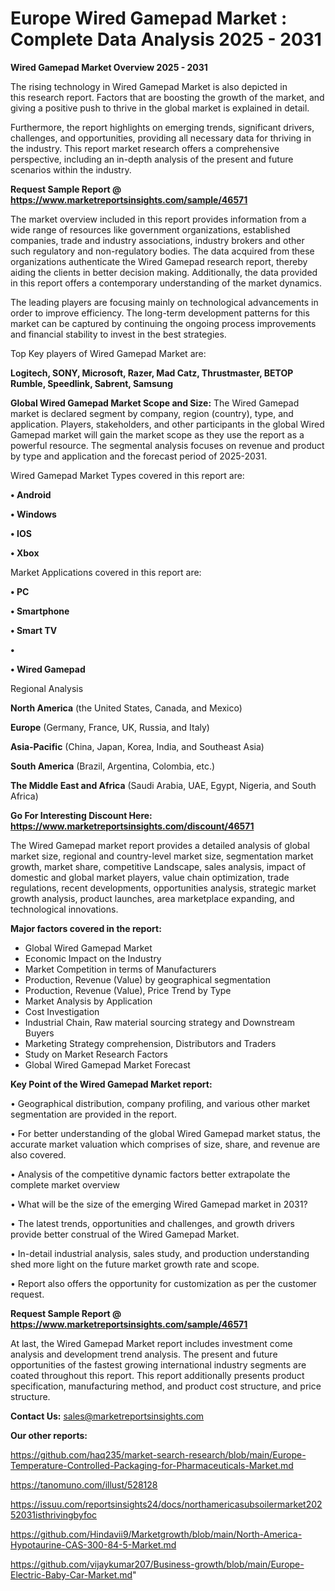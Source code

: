 # Europe Wired Gamepad Market : Complete Data Analysis 2025 - 2031

<Strong> Wired Gamepad Market Overview 2025 - 2031</strong>

The rising technology in Wired Gamepad Market is also depicted in this research report. Factors that are boosting the growth of the market, and giving a positive push to thrive in the global market is explained in detail.

Furthermore, the report highlights on emerging trends, significant drivers, challenges, and opportunities, providing all necessary data for thriving in the industry. This report market research offers a comprehensive perspective, including an in-depth analysis of the present and future scenarios within the industry.

<strong>Request Sample Report @ <a href=https://www.marketreportsinsights.com/sample/46571>https://www.marketreportsinsights.com/sample/46571</a></strong>

The market overview included in this report provides information from a wide range of resources like government organizations, established companies, trade and industry associations, industry brokers and other such regulatory and non-regulatory bodies. The data acquired from these organizations authenticate the Wired Gamepad research report, thereby aiding the clients in better decision making. Additionally, the data provided in this report offers a contemporary understanding of the market dynamics.

The leading players are focusing mainly on technological advancements in order to improve efficiency. The long-term development patterns for this market can be captured by continuing the ongoing process improvements and financial stability to invest in the best strategies.

Top Key players of Wired Gamepad Market are:

<strong>Logitech, SONY, Microsoft, Razer, Mad Catz, Thrustmaster, BETOP Rumble, Speedlink, Sabrent, Samsung</strong>

<strong><b>Global Wired Gamepad Market Scope and Size:</b></strong>
The Wired Gamepad market is declared segment by company, region (country), type, and application. Players, stakeholders, and other participants in the global Wired Gamepad market will gain the market scope as they use the report as a powerful resource. The segmental analysis focuses on revenue and product by type and application and the forecast period of 2025-2031.

Wired Gamepad Market Types covered in this report are:

<strong>•  Android

•  Windows

•  IOS

•  Xbox</strong>

Market Applications covered in this report are:

<strong>•  PC

•  Smartphone

•  Smart TV

•  

•  Wired Gamepad</strong> 

Regional Analysis

<strong>North America</strong> (the United States, Canada, and Mexico)

<strong>Europe</strong> (Germany, France, UK, Russia, and Italy)

<strong>Asia-Pacific</strong> (China, Japan, Korea, India, and Southeast Asia)

<strong>South America</strong> (Brazil, Argentina, Colombia, etc.)

<strong>The Middle East and Africa</strong> (Saudi Arabia, UAE, Egypt, Nigeria, and South Africa)

<strong>Go For Interesting Discount Here: <a href=https://www.marketreportsinsights.com/discount/46571>https://www.marketreportsinsights.com/discount/46571</a></strong>

The Wired Gamepad market report provides a detailed analysis of global market size, regional and country-level market size, segmentation market growth, market share, competitive Landscape, sales analysis, impact of domestic and global market players, value chain optimization, trade regulations, recent developments, opportunities analysis, strategic market growth analysis, product launches, area marketplace expanding, and technological innovations.

<strong><b>Major factors covered in the report:</b></strong>
<ul>
  <li>Global Wired Gamepad Market </li>
  <li>Economic Impact on the Industry</li>
  <li>Market Competition in terms of Manufacturers</li>
  <li>Production, Revenue (Value) by geographical segmentation</li>
  <li>Production, Revenue (Value), Price Trend by Type</li>
  <li>Market Analysis by Application</li>
  <li>Cost Investigation</li>
  <li>Industrial Chain, Raw material sourcing strategy and Downstream Buyers</li>
  <li>Marketing Strategy comprehension, Distributors and Traders</li>
  <li>Study on Market Research Factors</li>
  <li>Global Wired Gamepad Market Forecast</li>
</ul>

<strong><b>Key Point of the Wired Gamepad Market report:</b></strong>

• Geographical distribution, company profiling, and various other market segmentation are provided in the report.

• For better understanding of the global Wired Gamepad market status, the accurate market valuation which comprises of size, share, and revenue are also covered.

• Analysis of the competitive dynamic factors better extrapolate the complete market overview

• What will be the size of the emerging Wired Gamepad market in 2031?

• The latest trends, opportunities and challenges, and growth drivers provide better construal of the Wired Gamepad Market.

• In-detail industrial analysis, sales study, and production understanding shed more light on the future market growth rate and scope.

• Report also offers the opportunity for customization as per the customer request.

<strong>Request Sample Report @ <a href=https://www.marketreportsinsights.com/sample/46571>https://www.marketreportsinsights.com/sample/46571</a></strong>

At last, the Wired Gamepad Market report includes investment come analysis and development trend analysis. The present and future opportunities of the fastest growing international industry segments are coated throughout this report. This report additionally presents product specification, manufacturing method, and product cost structure, and price structure.

<strong>Contact Us:</strong>
sales@marketreportsinsights.com

<strong>Our other reports:</strong>

<a href=https://github.com/haq235/market-search-research/blob/main/Europe-Temperature-Controlled-Packaging-for-Pharmaceuticals-Market.md>https://github.com/haq235/market-search-research/blob/main/Europe-Temperature-Controlled-Packaging-for-Pharmaceuticals-Market.md</a>

<a href=https://tanomuno.com/illust/528128>https://tanomuno.com/illust/528128</a>

<a href=https://issuu.com/reportsinsights24/docs/northamericasubsoilermarket20252031isthrivingbyfoc>https://issuu.com/reportsinsights24/docs/northamericasubsoilermarket20252031isthrivingbyfoc</a>

<a href=https://github.com/Hindavii9/Marketgrowth/blob/main/North-America-Hypotaurine-CAS-300-84-5-Market.md>https://github.com/Hindavii9/Marketgrowth/blob/main/North-America-Hypotaurine-CAS-300-84-5-Market.md</a>

<a href=https://github.com/vijaykumar207/Business-growth/blob/main/Europe-Electric-Baby-Car-Market.md>https://github.com/vijaykumar207/Business-growth/blob/main/Europe-Electric-Baby-Car-Market.md</a>"
